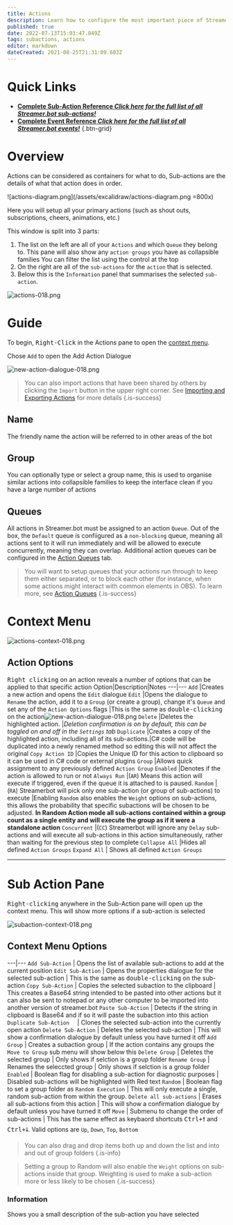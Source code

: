 ```yaml
---
title: Actions
description: Learn how to configure the most important piece of Streamer.bot - Actions & Sub-Actions!
published: true
date: 2022-07-13T15:03:47.849Z
tags: subactions, actions
editor: markdown
dateCreated: 2021-08-25T21:31:09.603Z
---
```


# Quick Links

- [<i class="mdi mdi-lightning-bolt-outline primary--text"></i> **Complete Sub-Action Reference *Click here for the full list of all Streamer.bot sub-actions!***](/en/Sub-Actions/YouTube)
- [<i class="mdi mdi-chevron-right primary--text"></i> **Complete Event Reference *Click here for the full list of all Streamer.bot events!***](/en/Sub-Actions/YouTube)
{.btn-grid}

# Overview
Actions can be considered as containers for what to do, Sub-actions are the details of what that action does in order.

![actions-diagram.png](/assets/excalidraw/actions-diagram.png =800x)

Here you will setup all your primary actions (such as shout outs, subscriptions, cheers, animations, etc.)

This window is split into 3 parts:
1) The list on the left are all of your `Actions` and which `Queue` they belong to.
		This pane will also show any `action groups` you have as collapsible families
    You can filter the list using the control at the top
2) On the right are all of the `sub-actions` for the `action` that is selected. 
3) Below this is the `Information` panel that summarises the selected `sub-action`.

![actions-018.png](/actions-018.png)

# Guide

To begin, <kbd>Right-Click</kbd> in the Actions pane to open the [context menu](/en/Actions#context-menu). 


Chose `Add` to open the Add Action Dialogue

![new-action-dialogue-018.png](/new-action-dialogue-018.png)

> You can also import actions that have been shared by others by clicking the `Import` button in the upper right corner.
See [Importing and Exporting Actions](/en/Actions/Importing-and-Exporting) for more details
{.is-success}


## Name

The friendly name the action will be referred to in other areas of the bot



## Group

You can optionally type or select a group name, this is used to organise similar actions into collapsible families to keep the interface clean if you have a large number of actions


## Queues

All actions in Streamer.bot must be assigned to an action `Queue`. Out of the box, the `Default` queue is confiigured as a `non-blocking` queue, meaning all actions sent to it will run immediately and will be allowed to execute concurrently, meaning they can overlap. Additional action queues can be configured in the [Action Queues](/en/Action-Queues) tab.

> You will want to setup queues that your actions run through to keep them either separated, or to block each other (for instance, when some actions might interact with common elements in OBS). To learn more, see [Action Queues](/en/Settings/General)
{.is-success}



# Context Menu

![actions-context-018.png](/actions-context-018.png)

## Action Options

<kbd>Right clicking</kbd> on an action reveals a number of options that can be applied to that specific action
Option|Description|Notes
---|---
`Add` |Creates a new action and opens the `Edit` dialogue 
`Edit` |Opens the dialogue to `Rename` the action, add it to a `Group` (or create a group), change it's `Queue` and set any of the `Action Options` flags |This is the same as <kbd>double-clicking</kbd> on the action![new-action-dialogue-018.png](/new-action-dialogue-018.png)
`Delete` |Deletes the highlighted action. |*Deletion confirmation is on by default, this can be toggled on and off in the `Settings` tab*
`Duplicate` |Creates a copy of the highlighted action, including all of its sub-actions.|C# code will be duplicated into a newly renamed method so editing this will not affect the original
`Copy Action ID` |Copies the Unique ID for this action to clipboard so it can be used in C# code or external plugins
`Group` |Allows quick assignment to any previously defined `Action Group`
`Enabled` |Denotes if the action is allowed to run or not
`Always Run` |(`AR`) Means this action will execute if triggered, even if the queue it is attached to is paused.
`Random` |(`RA`) Streamerbot will pick only one sub-action (or group of sub-actions) to execute |Enabling `Random` also enables the `Weight` options on sub-actions, this allows the probability that specific subactions will be chosen to be adjusted. **In Random Action mode all sub-actions contained within a group count as a single entity and will execute the group as if it were a standalone action**
`Concurrent` |(`CC`) Streamerbot will ignore any `Delay` sub-actions and will execute all sub-actions in this action simultaneously, rather than waiting for the previous step to complete
`Collapse All` |Hides all defined `Action Groups` 
`Expand All` | Shows all defined `Action Groups`

***
# Sub Action Pane

<kbd>Right-clicking</kbd> anywhere in the Sub-Action pane will open up the context menu. This will show more options if a sub-action is selected 

![subaction-context-018.png](/subaction-context-018.png)


## Context Menu Options
---|---
`Add Sub-Action` | Opens the list of available sub-actions to add at the current position
`Edit Sub-Action` | Opens the properties dialogue for the selected sub-action | This is the same as <kbd>double-clicking</kbd> on the sub-action
`Copy Sub-Action` | Copies the selected subaction to the clipboard | This creates a Base64 string intended to be pasted into other actions but it can also be sent to notepad or any other computer to be imported into another version of streamer.bot
`Paste Sub-Action` | Detects if the string in clipboard is Base64 and if so it will paste the subaction into this action
`Duplicate Sub-Action  ` | Clones the selected sub-action into the currently open action
`Delete Sub-Action` | Deletes the selected sub-action | This will show a confirmation dialogue by default unless you have turned it off
`Add Group` | Creates a subaction group | If the action contains any groups the `Move to Group` sub menu will show below this
`Delete Group` | Deletes the selected group | Only shows if selction is a group folder
`Rename Group` | Renames the seleccted group | Only shows if selction is a group folder
`Enabled` | Boolean flag for disabling a sub-action for diagnostic purposes | Disabled sub-actions will be highlighted with Red text
`Random` | Boolean flag to set a group folder as `Random Execution` | This will only execute a single, random sub-action from within the group. 
`Delete all sub-actions` | Erases all sub-actions from this action |  This will show a confirmation dialogue by default unless you have turned it off
`Move` | Submenu to change the order of sub-actions | This has the same effect as keybaord shortcuts <kbd>Ctrl+🠕</kbd> and <kbd>Ctrl+🠗</kbd>. Valid options are `Up`, `Down`, `Top`, `Bottom`

> You can also drag and drop items both up and down the list and into and out of group folders
{.is-info}

> Setting a group to Random will also enable the `Weight` options on sub-actions inside that group. 
Weighting is used to make a sub-action more or less likely to be chosen
{.is-success}


### Information

Shows you a small description of the sub-action you have selected